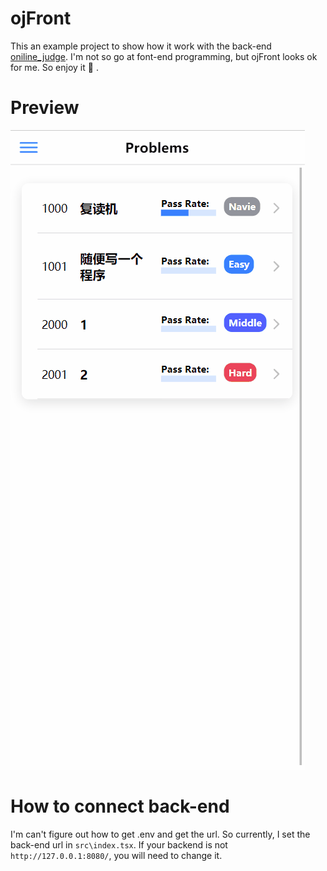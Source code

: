 # ojFront
This an example project to show how it work with the back-end [oniline_judge](https://github.com/slhmy/online_judge). I'm not so go at font-end programming, but ojFront looks ok for me. So enjoy it :beers: .

# Preview
![all_in_one](https://github.com/slhmy/ojFront/blob/master/effect_imgs/all_in_one.gif)

# How to connect back-end
I'm can't figure out how to get .env and get the url. So currently, I set the back-end url in `src\index.tsx`. If your backend is not `http://127.0.0.1:8080/`, you will need to change it.